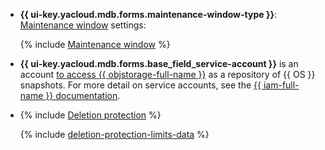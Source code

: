 * **{{ ui-key.yacloud.mdb.forms.maintenance-window-type }}**: [Maintenance window](../../../managed-opensearch/concepts/maintenance.md) settings:

   {% include [Maintenance window](../console/maintenance-window-description.md) %}


* **{{ ui-key.yacloud.mdb.forms.base_field_service-account }}** is an account [to access {{ objstorage-full-name }}](../../../managed-opensearch/operations/s3-access.md) as a repository of {{ OS }} snapshots. For more detail on service accounts, see the [{{ iam-full-name }} documentation](../../../iam/concepts/users/service-accounts.md).



* {% include [Deletion protection](../console/deletion-protection.md) %}

   {% include [deletion-protection-limits-data](../deletion-protection-limits-data.md) %}
